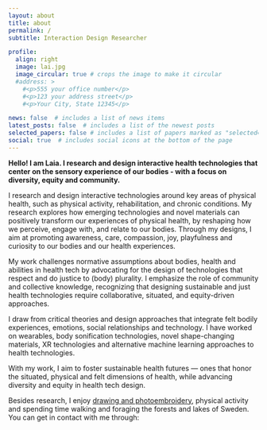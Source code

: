 ```yaml
---
layout: about
title: about
permalink: /
subtitle: Interaction Design Researcher

profile:
  align: right
  image: lai.jpg
  image_circular: true # crops the image to make it circular
  #address: >
    #<p>555 your office number</p>
    #<p>123 your address street</p>
    #<p>Your City, State 12345</p>

news: false  # includes a list of news items
latest_posts: false  # includes a list of the newest posts
selected_papers: false # includes a list of papers marked as "selected={true}"
social: true  # includes social icons at the bottom of the page
---
```


**Hello! I am Laia. I research and design interactive health technologies that center on the sensory experience of our bodies - with a focus on diversity, equity and community.**

I research and design interactive technologies around key areas of physical health, such as physical activity, rehabilitation, and chronic conditions. My research explores how emerging technologies and novel materials can positively transform our experiences of physical health, by reshaping how we perceive, engage with, and relate to our bodies. Through my designs, I aim at promoting awareness, care, compassion, joy, playfulness and curiosity to our bodies and our health experiences. 

My work challenges normative assumptions about bodies, health and abilities in health tech by advocating for the design of technologies that respect and do justice to (body) plurality. I emphasize the role of community and collective knowledge, recognizing that designing sustainable and just health technologies require collaborative, situated, and equity-driven approaches.

I draw from critical theories and design approaches that integrate felt bodily experiences, emotions, social relationships and technology. I have worked on wearables, body sonification technologies, novel shape-changing materials, XR technologies and alternative machine learning approaches to health technologies.

With my work, I aim to foster sustainable health futures — ones that honor the situated, physical and felt dimensions of health, while advancing diversity and equity in health tech design. 

Besides research, I enjoy [drawing and photoembroidery](https://www.instagram.com/laia.trmvdl/), physical activity and spending time walking and foraging the forests and lakes of Sweden. You can get in contact with me through:
